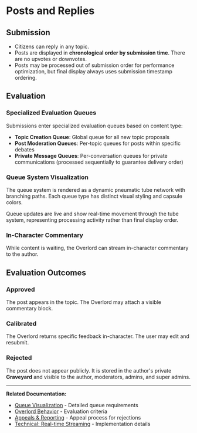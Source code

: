 # Posts and Replies

## Submission

- Citizens can reply in any topic.
- Posts are displayed in **chronological order by submission time**. There are no upvotes or downvotes.
- Posts may be processed out of submission order for performance optimization, but final display always uses submission timestamp ordering.

## Evaluation

### Specialized Evaluation Queues

Submissions enter specialized evaluation queues based on content type:

- **Topic Creation Queue**: Global queue for all new topic proposals
- **Post Moderation Queues**: Per-topic queues for posts within specific debates
- **Private Message Queues**: Per-conversation queues for private communications (processed sequentially to guarantee delivery order)

### Queue System Visualization

The queue system is rendered as a dynamic pneumatic tube network with branching paths. Each queue type has distinct visual styling and capsule colors.

Queue updates are live and show real-time movement through the tube system, representing processing activity rather than final display order.

### In-Character Commentary

While content is waiting, the Overlord can stream in-character commentary to the author.

## Evaluation Outcomes

### Approved
The post appears in the topic. The Overlord may attach a visible commentary block.

### Calibrated
The Overlord returns specific feedback in-character. The user may edit and resubmit.

### Rejected
The post does not appear publicly. It is stored in the author's private **Graveyard** and visible to the author, moderators, admins, and super admins.

---

**Related Documentation:**
- [Queue Visualization](./16-queue-visualization.md) - Detailed queue requirements
- [Overlord Behavior](./09-overlord-behavior.md) - Evaluation criteria
- [Appeals & Reporting](./12-appeals-reporting.md) - Appeal process for rejections
- [Technical: Real-time Streaming](../technical-design/06-realtime-streaming.md) - Implementation details
